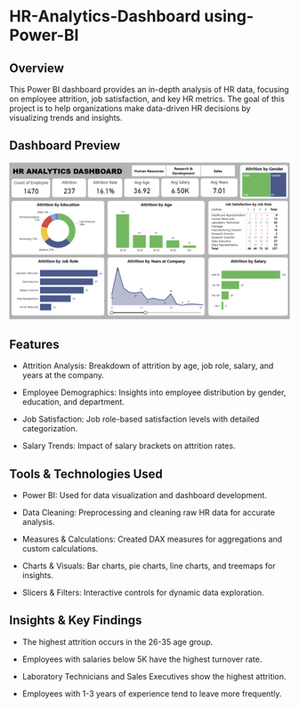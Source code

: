 # HR-Analytics-Dashboard using-Power-BI

## Overview

This Power BI dashboard provides an in-depth analysis of HR data, focusing on employee attrition, job satisfaction, and key HR metrics. The goal of this project is to help organizations make data-driven HR decisions by visualizing trends and insights.

## Dashboard Preview
![HR Analytics Dashboard](https://github.com/sindhujak785/HR-Analysis-using-Power-BI-/blob/main/HR_Analysis%20Dashboard.png)

## Features

* Attrition Analysis: Breakdown of attrition by age, job role, salary, and years at the company.

* Employee Demographics: Insights into employee distribution by gender, education, and department.

* Job Satisfaction: Job role-based satisfaction levels with detailed categorization.

* Salary Trends: Impact of salary brackets on attrition rates.

## Tools & Technologies Used

* Power BI: Used for data visualization and dashboard development.

* Data Cleaning: Preprocessing and cleaning raw HR data for accurate analysis.

* Measures & Calculations: Created DAX measures for aggregations and custom calculations.

* Charts & Visuals: Bar charts, pie charts, line charts, and treemaps for insights.

* Slicers & Filters: Interactive controls for dynamic data exploration.

## Insights & Key Findings

* The highest attrition occurs in the 26-35 age group.

* Employees with salaries below 5K have the highest turnover rate.

  

* Laboratory Technicians and Sales Executives show the highest attrition.

* Employees with 1-3 years of experience tend to leave more frequently.

